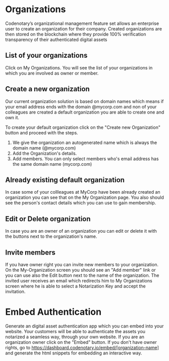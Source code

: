 # Organizations

Codenotary’s organizational management feature set allows an enterprise user to create an organization for their company. Created organizations are then stored on the blockchain where they provide 100% verification transparency of their authenticated digital assets

## List of your organizations

Click on My Organizations. You will see the list of your organizations in which you are involved as owner or member.

## Create a new organization

Our current organization solution is based on domain names which means if your email address ends with the domain @mycorp.com and non of your colleagues are created a default organization you are able to create one and own it.

To create your default organization click on the "Create new Organization" button and proceed with the steps.

1. We give the organization an autogenerated name which is always the domain name (@mycorp.com)
2. Add the Organization's details.
3. Add members. You can only select members who's email address has the same domain name (mycorp.com)


## Already existing default organization

In case some of your collleagues at MyCorp have been already created an organization you can see that on the My Organization page.
You also should see the person's contact details which you can use to gain membership.


## Edit or Delete organization

In case you are an owner of an organization you can edit or delete it with the buttons next to the organization's name.


## Invite members

If you have owner right you can invite new members to your organization.
On the My-Organization screen you should see an "Add member" link or you can use also the Edit button next to the name of the organization.
The invited user receives an email which redirects him to My Organizations screen where he is able to select a Notarization Key and accept the invitation.


# Embed Authentication

Generate an digital asset authentication app which you can embed into your website. Your customers will be able to authenticate the assets you notarized a seamless way, through your own website.
If you are an organization owner click on the "Embed" button. If you don't have owner rights, go to https://dashboard.codenotary.io/embed/[organization-name] and generate the html snippets for embedding an interactive way.

